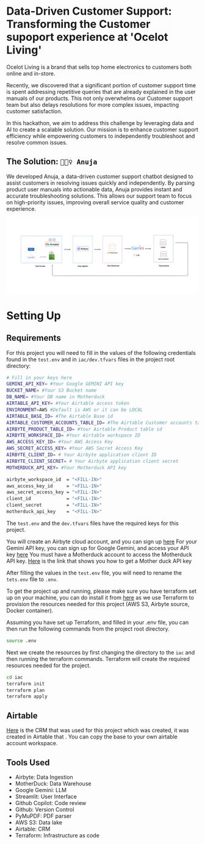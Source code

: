 # Data-Driven Customer Support: Transforming the Customer supoport experience at 'Ocelot Living'

Ocelot Living is a brand that sells top home electronics to customers both online and in-store.

Recently, we discovered that a significant portion of customer support time is spent addressing repetitive queries that are already explained in the user manuals of our products. This not only overwhelms our Customer support team but also delays resolutions for more complex issues, impacting customer satisfaction.

In this hackathon, we aim to address this challenge by leveraging data and AI to create a scalable solution. Our mission is to enhance customer support efficiency while empowering customers to independently troubleshoot and resolve common issues.

## The Solution: `👷🏽‍♀️ Anuja`

We developed Anuja, a data-driven customer support chatbot designed to assist customers in resolving issues quickly and independently. By parsing product user manuals into actionable data, Anuja provides instant and accurate troubleshooting solutions. This allows our support team to focus on high-priority issues, improving overall service quality and customer experience.

<img src="docs/images/diagram-export-15-01-2025-01_02_23.png">

# Setting Up

## Requirements

For this project you will need to fill in the values of the following credentials found in the `test.env` and in `iac/dev.tfvars` files in the project root directory:

```bash
# Fill in your keys here
GEMINI_API_KEY= #Your Google GEMINI API key
BUCKET_NAME= #Your S3 Bucket name
DB_NAME= #Your DB name in Motherduck
AIRTABLE_API_KEY= #Your Airtable access token
ENVIRONMENT=AWS #Default is AWS or it can be LOCAL
AIRTABLE_BASE_ID= #The Airtable Base id
AIRTABLE_CUSTOMER_ACCOUNTS_TABLE_ID= #The Airtable Customer accounts table id
AIRBYTE_PRODUCT_TABLE_ID= #Your Airtable Product table id
AIRBYTE_WORKSPACE_ID= #Your Airtable workspace ID
AWS_ACCESS_KEY_ID= #Your AWS Access Key
AWS_SECRET_ACCESS_KEY= #Your AWS Secret Access Key
AIRBYTE_CLIENT_ID= # Your Airbyte application client ID
AIRBYTE_CLIENT_SECRET= # Your Airbyte application client secret
MOTHERDUCK_API_KEY= #Your Motherduck API key
```

```bash
airbyte_workspace_id  = "<FILL-IN>"
aws_access_key_id     = "<FILL-IN>"
aws_secret_access_key = "<FILL-IN>"
client_id             = "<FILL-IN>"
client_secret         = "<FILL-IN>"
motherduck_api_key    = "<FILL-IN>"
```

The `test.env` and the `dev.tfvars` files have the required keys for this project.

You will create an Airbyte cloud account, and you can sign up [here](https://airbyte.com/product/airbyte-cloud)
For your Gemini API key, you can sign up for Google Gemini, and access your API key [here](https://aistudio.google.com/apikey)
You must have a Motherduck account to access the Motherduck API key. [Here](https://motherduck.com/docs/key-tasks/authenticating-and-connecting-to-motherduck/authenticating-to-motherduck/#authentication-using-an-access-token) is the link that shows you how to get a Mother duck API key

After filling the values in the `test.env` file, you will need to rename the `tets.env` file to `.env`.

To get the project up and running, please make sure you have terraform set up on your machine, you can do install it from [here](https://developer.hashicorp.com/terraform/tutorials/aws-get-started/install-cli) as we use Terraform to provision the resources needed for this project (AWS S3, Airbyte source, Docker container).

Assuming you have set up Terraform, and filled in your .env file, you can then run the following commands from the project root directory.

```bash
source .env
```

Next we create the resources by first changing the directory to the `iac` and then running the terraform commands. Terraform will create the required resources needed for the project.

```bash
cd iac
terraform init
terraform plan
terraform apply
```

## Airtable

[Here](https://airtable.com/app9prJZjrqpUAnZt/shrbOzAfiZVwzwO9D) is the CRM that was used for this project which was created, it was created in Airtable that . You can copy the base to your own airtable account workspace.

## Tools Used

- Airbyte: Data Ingestion
- MotherDuck: Data Warehouse
- Google Gemini: LLM
- Streamlit: User Interface
- Github Copilot: Code review
- Github: Version Control
- PyMuPDF: PDF parser
- AWS S3: Data lake
- Airtable: CRM
- Terraform: Infrastructure as code
